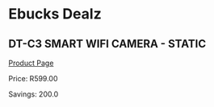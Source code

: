 
# Ebucks Dealz
## DT-C3 SMART WIFI CAMERA - STATIC
[Product Page](https://www.ebucks.com/web/shop/productSelected.do?prodId=1074830776&catId=1158501102)

Price: R599.00

Savings: 200.0


	